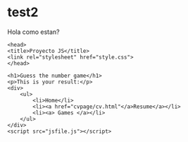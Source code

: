 # test2

Hola como estan?
<!DOCTYPE html>
<html>

	<head>
	<title>Proyecto JS</title>	
	<link rel="stylesheet" href="style.css">
	</head>
<body>
	
	<h1>Guess the number game</h1>
	<p>This is your result:</p>
	<div>
		<ul>
			<li>Home</li>
			<li><a href="cvpage/cv.html"</a>Resume</a></li>
			<li><a> Games </a></li>
		</ul>
	</div>
	<script src="jsfile.js"></script> 
</body>

</html>
